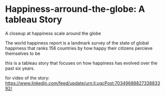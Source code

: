 # Happiness-arround-the-globe: A tableau Story
A closeup at happiness scale around the globe

The world happiness report is a landmark survey of the state of global happiness that ranks 156 countries by how happy their citizens percieve themselves to be 

this is a tableau story that focuses on how happiness has evolved over the past six years.

for video of the story: https://www.linkedin.com/feed/update/urn:li:ugcPost:7034968882733883392/
